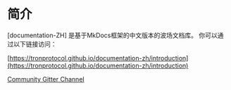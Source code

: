# 简介
[documentation-ZH] 是基于MkDocs框架的中文版本的波场文档库。 你可以通过以下链接访问：  
   
[https://tronprotocol.github.io/documentation-zh/introduction](https://tronprotocol.github.io/documentation-zh/introduction)   

[Community Gitter Channel](https://gitter.im/tronprotocol/documentation)  